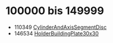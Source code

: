 # 100000 bis 149999
- 110349 [CylinderAndAxisSegmentDisc](Elements/CylinderAndAxisSegmentDisc.md)
- 146534 [HolderBuildingPlate30x30](Elements/HolderBuildingPlate30x30.md)

